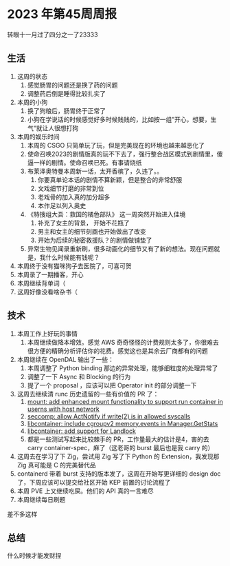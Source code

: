 # 2023 年第45周周报

转眼十一月过了四分之一了23333

## 生活

1. 这周的状态
    1. 感觉肠胃的问题还是换了药的问题
    2. 调整药后倒是睡得比较扎实了
2. 本周的小狗
    1. 换了狗粮后，肠胃终于正常了
    2. 小狗在学说话的时候感觉好多时候贱贱的，比如按一组”开心，想要，生气“就让人很想打狗
3. 本周的娱乐时间
    1. 本周的 CSGO 只简单玩了玩，但是完美现在的环境也越来越恶化了
    2. 使命召唤2023的剧情版真的玩不下去了，强行整合战区模式到剧情里，傻逼一样的剧情。使命召唤已死。有事请烧纸
    3. 布莱泽奥特曼本周新一话，太开香槟了，久违了。。
        1. 你要真单论本话的剧情不算新颖，但是整合的非常舒服
        2. 文戏细节打磨的非常到位
        3. 老戏骨的加入真的加分超多
        4. 本作足以列入奥史
    4. 《特搜组大吾：救国的橘色部队》 这一周突然开始进入佳境
        1. 补充了女主的背景， 开始不花瓶了
        2. 男主和女主的细节刻画也开始做出了改变
        3. 开始为后续的秘密救援队？的剧情做铺垫了
    5. 异常生物见闻录重新刷，很多动画化的细节又有了新的想法。现在问题就是，我什么时候能有钱呢？
4. 本周终于没有猫咪狗子去医院了，可喜可贺
5. 本周录了一期播客，开心
6. 本周继续背单词（
7. 这周好像没看啥杂书（

## 技术

1. 本周工作上好玩的事情
    1. 本周继续做降本增效。感觉 AWS 奇奇怪怪的计费规则太多了，你很难去很方便的精确分析评估你的花费。感觉这也是其余云厂商都有的问题
2. 本周继续在 OpenDAL 输出了一些：
    1. 本周调整了 Python binding 那边的异常处理，能够细粒度的处理异常了
    2. 调整了一下 Async 和 Blocking 的行为
    3. 提了一个 proposal ，应该可以把 Operator init 的部分调整一下
3. 这周去继续清 runc 历史遗留的一些有价值的 PR 了：
    1. [mount: add enhanced mount functionality to support run container in userns with host network](https://github.com/opencontainers/runc/pull/3613)
    2. [seccomp: allow ActNotify if write(2) is in allowed syscalls](https://github.com/opencontainers/runc/pull/3549)
    3. [libcontainer: include cgroupv2 memory.events in Manager.GetStats](https://github.com/opencontainers/runc/pull/3608)
    4. [libcontainer: add support for Landlock](https://github.com/opencontainers/runc/pull/3194)
    5. 都是一些测试写起来比较棘手的 PR，工作量最大的估计是4，害的去 carry container-spec，麻了（这老哥的 burst 最后也是我 carry 的）
4. 这周去在学习了下 Zig，尝试用 Zig 写了下 Python 的 Extension，我发现那 Zig 真可能是 C 的完美替代品
5. containerd 带着 burst 支持的版本发了，这周在开始写更详细的 design doc 了，下周应该可以提交给社区开始 KEP 前置的讨论流程了
6. 本周 PVE 上又继续吃屎。他们的 API 真的一言难尽
7. 本周继续每日刷题

差不多这样

## 总结

什么时候才能发财捏
